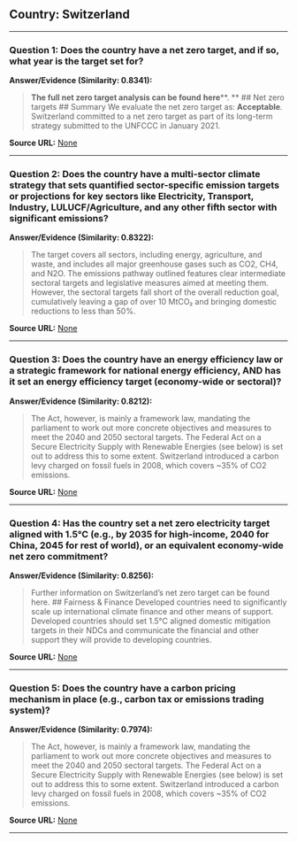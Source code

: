 ## Country: Switzerland

---
### Question 1: Does the country have a net zero target, and if so, what year is the target set for?

**Answer/Evidence (Similarity: 0.8341):**
> **The full net zero target analysis can be found** **here****. **   ## Net zero targets  ## Summary  We evaluate the net zero target as: **Acceptable**. Switzerland committed to a net zero target as part of its long-term strategy submitted to the UNFCCC in January 2021.

**Source URL:** [None](None)

---
### Question 2: Does the country have a multi-sector climate strategy that sets quantified sector-specific emission targets or projections for key sectors like Electricity, Transport, Industry, LULUCF/Agriculture, and any other fifth sector with significant emissions?

**Answer/Evidence (Similarity: 0.8322):**
> The target covers all sectors, including energy, agriculture, and waste, and includes all major greenhouse gases such as CO2, CH4, and N2O. The emissions pathway outlined features clear intermediate sectoral targets and legislative measures aimed at meeting them. However, the sectoral targets fall short of the overall reduction goal, cumulatively leaving a gap of over 10 MtCO₂ and bringing domestic reductions to less than 50%.

**Source URL:** [None](None)

---
### Question 3: Does the country have an energy efficiency law or a strategic framework for national energy efficiency, AND has it set an energy efficiency target (economy-wide or sectoral)?

**Answer/Evidence (Similarity: 0.8212):**
> The Act, however, is mainly a framework law, mandating the parliament to work out more concrete objectives and measures to meet the 2040 and 2050 sectoral targets. The Federal Act on a Secure Electricity Supply with Renewable Energies (see below) is set out to address this to some extent. Switzerland introduced a carbon levy charged on fossil fuels in 2008, which covers ~35% of CO2 emissions.

**Source URL:** [None](None)

---
### Question 4: Has the country set a net zero electricity target aligned with 1.5°C (e.g., by 2035 for high-income, 2040 for China, 2045 for rest of world), or an equivalent economy-wide net zero commitment?

**Answer/Evidence (Similarity: 0.8256):**
> Further information on Switzerland’s net zero target can be found here. ## Fairness & Finance  Developed countries need to significantly scale up international climate finance and other means of support. Developed countries should set 1.5°C aligned domestic mitigation targets in their NDCs and communicate the financial and other support they will provide to developing countries.

**Source URL:** [None](None)

---
### Question 5: Does the country have a carbon pricing mechanism in place (e.g., carbon tax or emissions trading system)?

**Answer/Evidence (Similarity: 0.7974):**
> The Act, however, is mainly a framework law, mandating the parliament to work out more concrete objectives and measures to meet the 2040 and 2050 sectoral targets. The Federal Act on a Secure Electricity Supply with Renewable Energies (see below) is set out to address this to some extent. Switzerland introduced a carbon levy charged on fossil fuels in 2008, which covers ~35% of CO2 emissions.

**Source URL:** [None](None)

---
